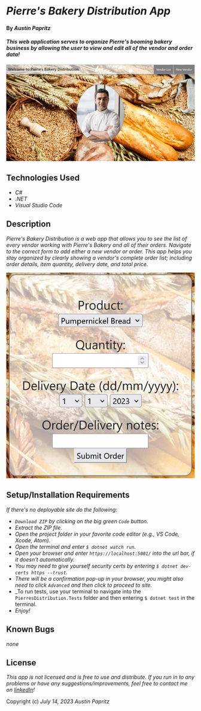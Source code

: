 # _Pierre's Bakery Distribution App_

#### By _Austin Papritz_

#### _This web application serves to organize Pierre's booming bakery business by allowing the user to view and edit all of the vendor and order data!_

![Pierre's Bakery Distribution screenshot](/PierresDistribution/wwwroot/pierre_ss.jpg)

## Technologies Used

* _C#_
* _.NET_
* _Visual Studio Code_

## Description

_Pierre's Bakery Distribution is a web app that allows you to see the list of every vendor working with Pierre's Bakery and all of their orders. Navigate to the correct form to add either a new vendor or order. This app helps you stay organized by clearly showing a vendor's complete order list; including order details, item quantity, delivery date, and total price._

![New order form screenshot](/PierresDistribution/wwwroot/orderform_ss.png)

## Setup/Installation Requirements

_If there's no deployable site do the following:_
* _`Download ZIP` by clicking on the big green `Code` button._
* _Extract the ZIP file._
* _Open the project folder in your favorite code editor (e.g., VS Code, Xcode, Atom)._
* _Open the terminal and enter `$ dotnet watch run`._
* _Open your browser and enter `https://localhost:5001/` into the url bar, if it doesn't automatically._
* _You may need to give yourself security certs by entering `$ dotnet dev-certs https --trust`._
* _There will be a confirmation pop-up in your browser, you might also need to click `Advanced` and then click to proceed to site._
* _To run tests, use your terminal to navigate into the `PierresDistribution.Tests` folder and then entering `$ dotnet test` in the terminal.
* _Enjoy!_

## Known Bugs

_none_

## License

_This app is not licensed and is free to use and distribute._
_If you run in to any problems or have any suggestions/improvements, feel free to contact me on [linkedIn](https://www.linkedin.com/in/austin-papritz)!_

Copyright (c) _July 14, 2023_ _Austin Papritz_